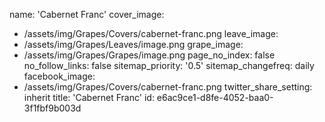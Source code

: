 name: 'Cabernet Franc'
cover_image:
  - /assets/img/Grapes/Covers/cabernet-franc.png
leave_image:
  - /assets/img/Grapes/Leaves/image.png
grape_image:
  - /assets/img/Grapes/Grapes/image.png
page_no_index: false
no_follow_links: false
sitemap_priority: '0.5'
sitemap_changefreq: daily
facebook_image:
  - /assets/img/Grapes/Covers/cabernet-franc.png
twitter_share_setting: inherit
title: 'Cabernet Franc'
id: e6ac9ce1-d8fe-4052-baa0-3f1fbf9b003d
